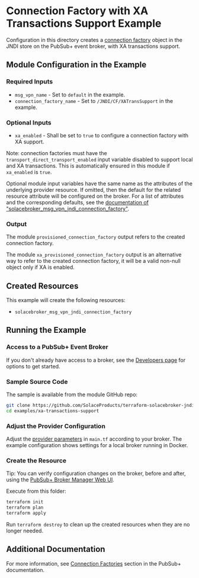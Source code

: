 # Connection Factory with XA Transactions Support Example

Configuration in this directory creates a [connection factory](https://docs.solace.com/API/Solace-JMS-API/Connection-Factories.htm) object in the JNDI store on the PubSub+ event broker, with XA transactions support.

## Module Configuration in the Example

### Required Inputs

* `msg_vpn_name` - Set to `default` in the example.
* `connection_factory_name` - Set to `/JNDI/CF/XATransSupport` in the example.

### Optional Inputs

* `xa_enabled` - Shall be set to `true` to configure a connection factory with XA support.

Note: connection factories must have the `transport_direct_transport_enabled` input variable disabled to support local and XA transactions. This is automatically ensured in this module if `xa_enabled` is `true`.

Optional module input variables have the same name as the attributes of the underlying provider resource. If omitted, then the default for the related resource attribute will be configured on the broker. For a list of attributes and the corresponding defaults, see the [documentation of "solacebroker_msg_vpn_jndi_connection_factory"](https://registry.terraform.io/providers/SolaceProducts/solacebroker/latest/docs/resources/msg_vpn_jndi_connection_factory#optional).

### Output

The module `provisioned_connection_factory` output refers to the created connection factory.

The module `xa_provisioned_connection_factory` output is an alternative way to refer to the created connection factory, it will be a valid non-null object only if XA is enabled.

## Created Resources

This example will create the following resources:

* `solacebroker_msg_vpn_jndi_connection_factory`

## Running the Example

### Access to a PubSub+ Event Broker

If you don't already have access to a broker, see the [Developers page](https://www.solace.dev/) for options to get started.

### Sample Source Code

The sample is available from the module GitHub repo:

```bash
git clone https://github.com/SolaceProducts/terraform-solacebroker-jndi.git
cd examples/xa-transactions-support
```

### Adjust the Provider Configuration

Adjust the [provider parameters](https://registry.terraform.io/providers/SolaceProducts/solacebroker/latest/docs#schema) in `main.tf` according to your broker. The example configuration shows settings for a local broker running in Docker.

### Create the Resource

Tip: You can verify configuration changes on the broker, before and after, using the [PubSub+ Broker Manager Web UI](https://docs.solace.com/Admin/Broker-Manager/PubSub-Manager-Overview.htm).

Execute from this folder:

```bash
terraform init
terraform plan
terraform apply
```

Run `terraform destroy` to clean up the created resources when they are no longer needed.

## Additional Documentation

For more information, see [Connection Factories](https://docs.solace.com/API/Solace-JMS-API/Connection-Factories.htm) section in the PubSub+ documentation.


